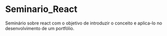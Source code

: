 # Seminario_React
Seminário sobre react com o objetivo de introduzir o conceito e aplica-lo no desenvolvimento de um portfólio. 
